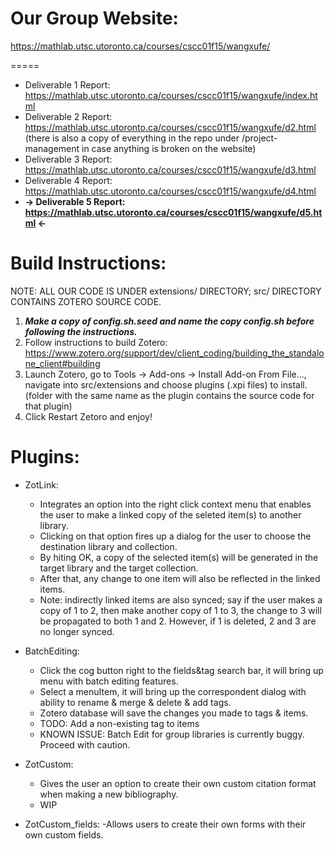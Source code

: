 # Our Group Website:
https://mathlab.utsc.utoronto.ca/courses/cscc01f15/wangxufe/

=====
- Deliverable 1 Report: https://mathlab.utsc.utoronto.ca/courses/cscc01f15/wangxufe/index.html
- Deliverable 2 Report: https://mathlab.utsc.utoronto.ca/courses/cscc01f15/wangxufe/d2.html
    (there is also a copy of everything in the repo under /project-management in case anything is broken on the website)
- Deliverable 3 Report: https://mathlab.utsc.utoronto.ca/courses/cscc01f15/wangxufe/d3.html
- Deliverable 4 Report: https://mathlab.utsc.utoronto.ca/courses/cscc01f15/wangxufe/d4.html
- **-> Deliverable 5 Report: https://mathlab.utsc.utoronto.ca/courses/cscc01f15/wangxufe/d5.html <-**

# Build Instructions:
NOTE: ALL OUR CODE IS UNDER extensions/ DIRECTORY; src/ DIRECTORY CONTAINS ZOTERO SOURCE CODE.

1. ***Make a copy of config.sh.seed and name the copy config.sh before following the instructions.***
2. Follow instructions to build Zotero:
    https://www.zotero.org/support/dev/client_coding/building_the_standalone_client#building
3. Launch Zotero, go to Tools -> Add-ons -> Install Add-on From File..., navigate into src/extensions and choose plugins (.xpi files) to install.
    (folder with the same name as the plugin contains the source code for that plugin)
4. Click Restart Zetoro and enjoy! 

# Plugins:
- ZotLink:
    - Integrates an option into the right click context menu that enables the user to make a linked copy of the seleted item(s) to another library.
    - Clicking on that option fires up a dialog for the user to choose the destination library and collection.
    - By hiting OK, a copy of the selected item(s) will be generated in the target library and the target collection.
    - After that, any change to one item will also be reflected in the linked items.
    - Note: indirectly linked items are also synced; say if the user makes a copy of 1 to 2, then make another copy of 1 to 3, the change to 3 will be propagated to both 1 and 2. However, if 1 is deleted, 2 and 3 are no longer synced.

- BatchEditing:
    - Click the cog button right to the fields&tag search bar, it will bring up menu with batch editing features.
    - Select a menuItem, it will bring up the correspondent dialog with ability to rename & merge & delete & add tags.
    - Zotero database will save the changes you made to tags & items. 
    - TODO: Add a non-existing tag to items
    - KNOWN ISSUE: Batch Edit for group libraries is currently buggy. Proceed with caution. 


	
- ZotCustom:
	- Gives the user an option to create their own custom citation format when making a new bibliography.
	- WIP
- ZotCustom_fields:
	-Allows users to create their own forms with their own custom fields.
